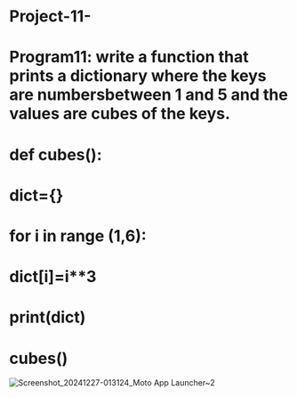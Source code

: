 # Project-11-
#  Program11: write a function that prints a dictionary where the keys are numbersbetween 1 and 5 and the values are cubes of the keys.
# def cubes():
# dict={}
# for i in range (1,6):
# dict[i]=i**3
# print(dict)
# cubes()
![Screenshot_20241227-013124_Moto App Launcher~2](https://github.com/user-attachments/assets/bb1ed960-daf7-4ca6-b872-89d82014d6c5)

